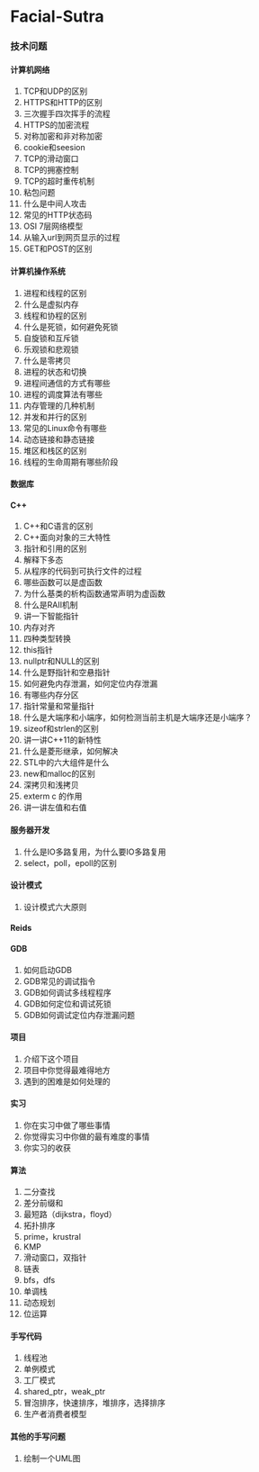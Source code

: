 # Facial-Sutra

### 技术问题

#### 计算机网络

1. TCP和UDP的区别
2. HTTPS和HTTP的区别
3. 三次握手四次挥手的流程
4. HTTPS的加密流程
5. 对称加密和非对称加密
6. cookie和seesion
7. TCP的滑动窗口
8. TCP的拥塞控制
9. TCP的超时重传机制
10. 粘包问题
11. 什么是中间人攻击
12. 常见的HTTP状态码
13. OSI 7层网络模型
14. 从输入url到网页显示的过程
15. GET和POST的区别

#### 计算机操作系统

1. 进程和线程的区别
2. 什么是虚拟内存
3. 线程和协程的区别
4. 什么是死锁，如何避免死锁
5. 自旋锁和互斥锁
6. 乐观锁和悲观锁
7. 什么是零拷贝
8. 进程的状态和切换
9. 进程间通信的方式有哪些
10. 进程的调度算法有哪些
11. 内存管理的几种机制
12. 并发和并行的区别
13. 常见的Linux命令有哪些
14. 动态链接和静态链接
15. 堆区和栈区的区别
16. 线程的生命周期有哪些阶段

#### 数据库

#### C++

1. C++和C语言的区别
2. C++面向对象的三大特性
3. 指针和引用的区别
4. 解释下多态
5. 从程序的代码到可执行文件的过程
6. 哪些函数可以是虚函数
7. 为什么基类的析构函数通常声明为虚函数
8. 什么是RAII机制
9. 讲一下智能指针
10. 内存对齐
11. 四种类型转换
12. this指针
13. nullptr和NULL的区别
14. 什么是野指针和空悬指针
15. 如何避免内存泄漏，如何定位内存泄漏
16. 有哪些内存分区
17. 指针常量和常量指针
18. 什么是大端序和小端序，如何检测当前主机是大端序还是小端序？
19. sizeof和strlen的区别
20. 讲一讲C++11的新特性
21. 什么是菱形继承，如何解决
22. STL中的六大组件是什么
23. new和malloc的区别
24. 深拷贝和浅拷贝
25. exterm c 的作用
26. 讲一讲左值和右值

#### 服务器开发

1. 什么是IO多路复用，为什么要IO多路复用
2. select，poll，epoll的区别

#### 设计模式

1. 设计模式六大原则

#### Reids

#### GDB

1. 如何启动GDB
2. GDB常见的调试指令
3. GDB如何调试多线程程序
4. GDB如何定位和调试死锁
5. GDB如何调试定位内存泄漏问题

#### 项目

1. 介绍下这个项目
2. 项目中你觉得最难得地方
3. 遇到的困难是如何处理的

#### 实习

1. 你在实习中做了哪些事情
2. 你觉得实习中你做的最有难度的事情
3. 你实习的收获

#### 算法

1. 二分查找
2. 差分前缀和
3. 最短路（dijkstra，floyd）
4. 拓扑排序
5. prime，krustral
6. KMP
7. 滑动窗口，双指针
8. 链表
9. bfs，dfs
10. 单调栈
11. 动态规划
12. 位运算

#### 手写代码

1. 线程池
2. 单例模式
3. 工厂模式
4. shared_ptr，weak_ptr
5. 冒泡排序，快速排序，堆排序，选择排序
6. 生产者消费者模型

#### 其他的手写问题

1. 绘制一个UML图